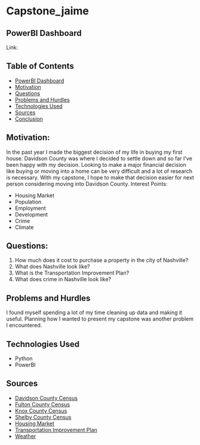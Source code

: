 # Capstone_jaime

## PowerBI Dashboard
Link: 



## Table of Contents
* [PowerBI Dashboard](#Tableau-dashboard)
* [Motivation](#motivation)
* [Questions](#questions)
* [Problems and Hurdles](#problems-and-hurdles)
* [Technologies Used](#technologies-used)
* [Sources](#sources)
* [Conclusion](#conclusion)

## Motivation:
In the past year I made the biggest decision of my life in buying my first house. Davidson County was where I decided to settle down and so far I've been happy with my decision. Looking to make a major financial decision like buying or moving into a home can be very difficult and a lot of research is necessary. With my capstone, I hope to make that decision easier for next person considering moving into Davidson County.
Interest Points:
- Housing Market
- Population
- Employment
- Development
- Crime
- Climate


## Questions:
1) How much does it cost to purchase a property in the city of Nashville?
2) What does Nashville look like?
3) What is the Transportation Improvement Plan?
4) What does crime in Nashville look like?



## Problems and Hurdles
I found myself spending a lot of my time cleaning up data and making it useful. Planning how I wanted to present my capstone was another problem I encountered. 



## Technologies Used
- Python
- PowerBI


## Sources
- [Davidson County Census](https://data.census.gov/profile/Davidson_County,_Tennessee?g=050XX00US47037#populations-and-people)
- [Fulton County Census](https://data.census.gov/profile/Fulton_County,_Georgia?g=050XX00US13121)
- [Knox County Census](https://data.census.gov/profile/Knox_County,_Tennessee?g=050XX00US47093)
- [Shelby County Census](https://data.census.gov/profile/Shelby_County,_Tennessee?g=050XX00US47157)
- [Housing Market](https://www.zillow.com/research/data/)
- [Transportation Improvement Plan](https://datanashvillegov-nashville.hub.arcgis.com/maps/28ca2f7318ec49e993bdd4183a52ea7c/about)
- [Weather](https://www.timeanddate.com/weather/usa/nashville/climate)